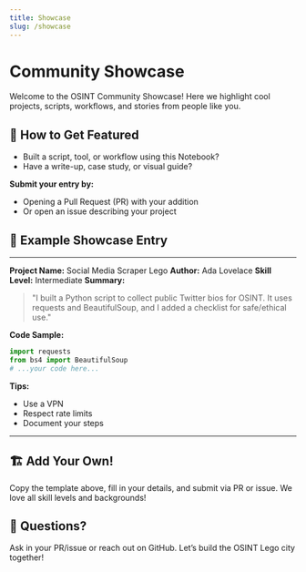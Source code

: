 ```yaml
---
title: Showcase
slug: /showcase
---
```


# Community Showcase

Welcome to the OSINT Community Showcase! Here we highlight cool projects, scripts, workflows, and stories from people like you.

## 🧩 How to Get Featured
- Built a script, tool, or workflow using this Notebook?
- Have a write-up, case study, or visual guide?

**Submit your entry by:**
- Opening a Pull Request (PR) with your addition
- Or open an issue describing your project

## 🌟 Example Showcase Entry
---
**Project Name:** Social Media Scraper Lego
**Author:** Ada Lovelace
**Skill Level:** Intermediate
**Summary:**
> "I built a Python script to collect public Twitter bios for OSINT. It uses requests and BeautifulSoup, and I added a checklist for safe/ethical use."

**Code Sample:**
```python
import requests
from bs4 import BeautifulSoup
# ...your code here...
```

**Tips:**
- Use a VPN
- Respect rate limits
- Document your steps
---

## 🏗️ Add Your Own!
Copy the template above, fill in your details, and submit via PR or issue. We love all skill levels and backgrounds!

## 💬 Questions?
Ask in your PR/issue or reach out on GitHub. Let’s build the OSINT Lego city together!
